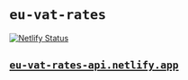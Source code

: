 # `eu-vat-rates`

[![Netlify Status](https://api.netlify.com/api/v1/badges/9663eaa0-ba91-486d-b89e-698761afa884/deploy-status)](https://app.netlify.com/sites/eu-vat-rates-api/deploys)

## [`eu-vat-rates-api.netlify.app`](https://eu-vat-rates-api.netlify.app)
